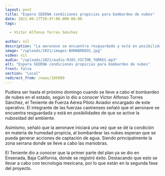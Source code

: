 ```yaml
---
layout: post
title: "Espera SEDENA condiciones propicias para bombardeo de nubes"
date: 2021-06-17T20:47:00.000-06:00
tags:
  
  - Víctor Alfonso Torres Sánchez
  
author: nil
description: "La aeronave se encuentra resguardada y está en posibilidades de que se active la nubosidad del ambiente."
image: "/uploads/2021/images-BOMABRDEO1.jpg"
video: nil
audio: "/uploads/2021/audio-MJ05_VICTOR_TORRES.mp3"
alt: "Espera SEDENA condiciones propicias para bombardeo de nubes"
front: false
section: "Local"
redirect_from: /news/185089
---
```


Pudiera ser hasta el próximo domingo cuando se lleve a cabo el bombardeo de nubes en el estado, según lo dio a conocer Víctor Alfonso Torres Sánchez, el Teniente de Fuerza Aérea Piloto Aviador encargado de este operativo. El integrante de las fuerzas castrenses señaló que el aeronave se encuentra resguardada y está en posibilidades de que se active la nubosidad del ambiente.

Asimismo, señaló que la aeronave iniciará una vez que se dé la condición en materia de humedad propicia, al bombardear las nubes esperan que se pueda generar acciones de captación de agua. Siendo principalmente la zona serrana donde se lleve a cabo las maniobras.

El Teniente dio a conocer que la primer parte del plan ya se dio en Ensenada, Baja California, donde se registró éxito. Destacando que esto se llevar a cabo con tecnología mexicana, por lo que están en la segunda fase del proyecto.
